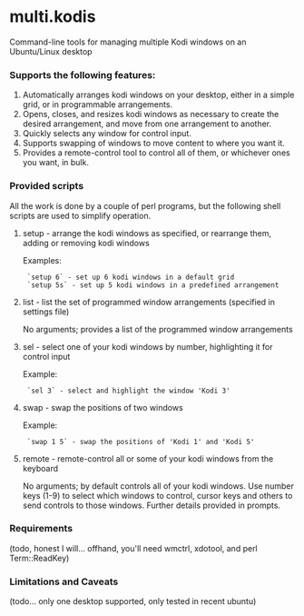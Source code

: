 # multi.kodis
Command-line tools for managing multiple Kodi windows on an Ubuntu/Linux desktop

### Supports the following features:

1. Automatically arranges kodi windows on your desktop, either in a simple grid, or in programmable arrangements.
2. Opens, closes, and resizes kodi windows as necessary to create the desired arrangement, and move from one arrangement to another.
3. Quickly selects any window for control input.
4. Supports swapping of windows to move content to where you want it.
5. Provides a remote-control tool to control all of them, or whichever ones you want, in bulk.

### Provided scripts

All the work is done by a couple of perl programs, but the following shell scripts are used to simplify operation.

1. setup - arrange the kodi windows as specified, or rearrange them, adding or removing kodi windows

	Examples:
	
		`setup 6` - set up 6 kodi windows in a default grid
		`setup 5s` - set up 5 kodi windows in a predefined arrangement

2. list - list the set of programmed window arrangements (specified in settings file)

	No arguments; provides a list of the programmed window arrangements

3. sel - select one of your kodi windows by number, highlighting it for control input

	Example:
	
		`sel 3` - select and highlight the window 'Kodi 3'

4. swap - swap the positions of two windows

	Example:
	
		`swap 1 5` - swap the positions of 'Kodi 1' and 'Kodi 5'

5. remote - remote-control all or some of your kodi windows from the keyboard

	No arguments; by default controls all of your kodi windows. Use number keys (1-9) to select which windows to control, cursor keys and others to send controls to those windows. Further details provided in prompts.

### Requirements

(todo, honest I will... offhand, you'll need wmctrl, xdotool, and perl Term::ReadKey)

### Limitations and Caveats

(todo... only one desktop supported, only tested in recent ubuntu)

